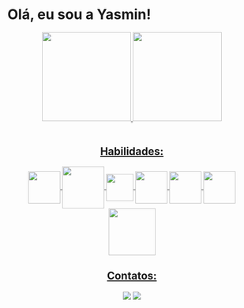 <h1>Olá, eu sou a Yasmin!</h1>

<div align="center">
  <a href="https://github.com/YasminArnaut">
  <img height="180em" src="https://github-readme-stats.vercel.app/api?username=YasminArnaut&show_icons=true&theme=dracula&include_all_commits=true&count_private=true"/>
  <img height="180em" src="https://github-readme-stats.vercel.app/api/top-langs/?username=YasminArnaut&layout=compact&langs_count=7&theme=dracula"/>
</div>
  
<div style="display: inline_block" align="center"><br>
   <h2> Habilidades: </h2>
  <img align="center" height="65" width="65" src="https://cdn.jsdelivr.net/gh/devicons/devicon/icons/android/android-plain-wordmark.svg">
  <img align="center" height="85" width="85" src="https://cdn.jsdelivr.net/gh/devicons/devicon/icons/kotlin/kotlin-plain-wordmark.svg">
  <img align="center" height="55" width="55" src="https://cdn.jsdelivr.net/gh/devicons/devicon/icons/javascript/javascript-original.svg" />
   <img align="center" height="65" width="65" src="https://cdn.jsdelivr.net/gh/devicons/devicon/icons/html5/html5-plain-wordmark.svg" />
  <img align="center" height="65" width="65" src="https://cdn.jsdelivr.net/gh/devicons/devicon/icons/css3/css3-plain-wordmark.svg" />
 <img align="center" height="65" width="65" src="https://cdn.jsdelivr.net/gh/devicons/devicon/icons/git/git-plain-wordmark.svg" />
  <img align="center" height="95" width="95" src="https://cdn.jsdelivr.net/gh/devicons/devicon/icons/intellij/intellij-plain-wordmark.svg" />
 
 
  </div>
  
  <div align="center">
     <h2>Contatos: </h2>
      <a href="https://www.linkedin.com/in/yasmin-arnaut/" target="_blank"><img align="center" src="https://img.shields.io/badge/-LinkedIn-%230077B5?style=for-the-badge&logo=linkedin&logoColor=white"></a> 
      <a href = "mailto:yasminarnaut87@gmail.com"><img align="center" src="https://img.shields.io/badge/-Gmail-%23333?style=for-the-badge&logo=gmail&logoColor=white" target="_blank"></a>
</div>
